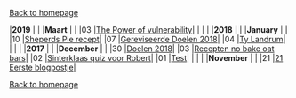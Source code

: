 [Back to homepage](https://bartfennema.github.io/)

|**2019**      |          |
|**Maart**     |          |
|03            |[The Power of vulnerability](https://bartfennema.github.io/posts/20190303.html)|
|              |          |
|**2018**      |          |
|**January**   |          |
|10            |[Sheperds Pie recept](https://bartfennema.github.io/posts/20180110.html)|
|07            |[Gereviseerde Doelen 2018](https://bartfennema.github.io/posts/20180107.html)|
|04            |[Ty Landrum](https://bartfennema.github.io/posts/20180104.html)|
|              |          |
|**2017**      |          |
|**December**  |          |
|30            |[Doelen 2018](https://bartfennema.github.io/posts/20171230.html)|
|03            |[Recepten no bake oat bars](https://bartfennema.github.io/posts/20171203.html)|
|02            |[Sinterklaas quiz voor Robert](https://bartfennema.github.io/posts/20171202.html)|
|01            |[Test](https://bartfennema.github.io/posts/20171201.html)|
|              |          |
|**November**  |          |
|21            |[21  Eerste blogpostje](https://bartfennema.github.io/posts/20171121.html)|

[Back to homepage](https://bartfennema.github.io/)
